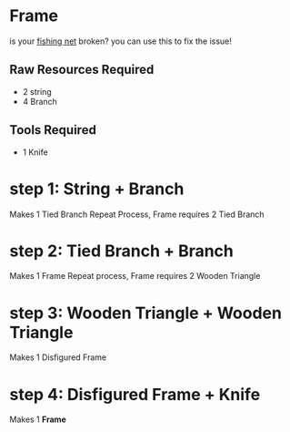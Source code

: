 # Frame

is your [fishing net](../net) broken? you can use this to fix the issue!

## Raw Resources Required
* 2 string
* 4 Branch
## Tools Required
* 1 Knife

# step 1: String + Branch
Makes 1 Tied Branch
Repeat Process, Frame requires 2 Tied Branch
# step 2: Tied Branch + Branch
Makes 1 Frame
Repeat process, Frame requires 2 Wooden Triangle
# step 3: Wooden Triangle + Wooden Triangle
Makes 1 Disfigured Frame
# step 4: Disfigured Frame + Knife
Makes 1 **Frame**